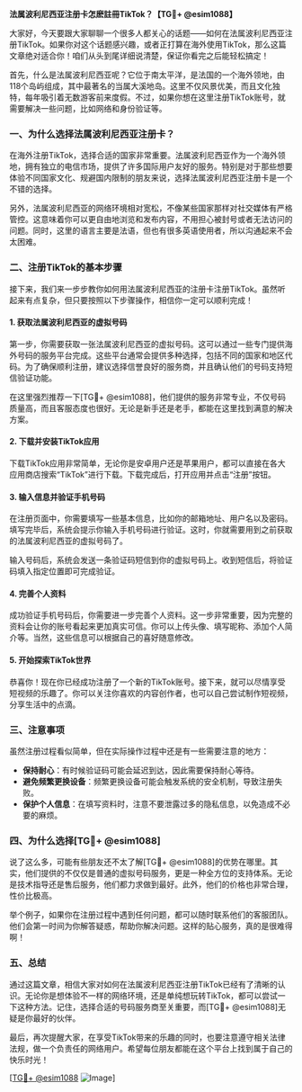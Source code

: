**法属波利尼西亚注册卡怎麽註冊TikTok？【TG💪+ @esim1088】**

大家好，今天要跟大家聊聊一个很多人都关心的话题——如何在法属波利尼西亚注册TikTok。如果你对这个话题感兴趣，或者正打算在海外使用TikTok，那么这篇文章绝对适合你！咱们从头到尾详细说清楚，保证你看完之后能轻松搞定！

首先，什么是法属波利尼西亚呢？它位于南太平洋，是法国的一个海外领地，由118个岛屿组成，其中最著名的当属大溪地岛。这里不仅风景优美，而且文化独特，每年吸引着无数游客前来度假。不过，如果你想在这里注册TikTok账号，就需要解决一些问题，比如网络和身份验证等。

### 一、为什么选择法属波利尼西亚注册卡？

在海外注册TikTok，选择合适的国家非常重要。法属波利尼西亚作为一个海外领地，拥有独立的电信市场，提供了许多国际用户友好的服务。特别是对于那些想要体验不同国家文化、规避国内限制的朋友来说，选择法属波利尼西亚注册卡是一个不错的选择。

另外，法属波利尼西亚的网络环境相对宽松，不像某些国家那样对社交媒体有严格管控。这意味着你可以更自由地浏览和发布内容，不用担心被封号或者无法访问的问题。同时，这里的语言主要是法语，但也有很多英语使用者，所以沟通起来不会太困难。

### 二、注册TikTok的基本步骤

接下来，我们来一步步教你如何用法属波利尼西亚的注册卡注册TikTok。虽然听起来有点复杂，但只要按照以下步骤操作，相信你一定可以顺利完成！

#### 1. 获取法属波利尼西亚的虚拟号码

第一步，你需要获取一张法属波利尼西亚的虚拟号码。这可以通过一些专门提供海外号码的服务平台完成。这些平台通常会提供多种选择，包括不同的国家和地区代码。为了确保顺利注册，建议选择信誉良好的服务商，并且确认他们的号码支持短信验证功能。

在这里强烈推荐一下[TG💪+ @esim1088]，他们提供的服务非常专业，不仅号码质量高，而且客服态度也很好。无论是新手还是老手，都能在这里找到满意的解决方案。

#### 2. 下载并安装TikTok应用

下载TikTok应用非常简单，无论你是安卓用户还是苹果用户，都可以直接在各大应用商店搜索“TikTok”进行下载。下载完成后，打开应用并点击“注册”按钮。

#### 3. 输入信息并验证手机号码

在注册页面中，你需要填写一些基本信息，比如你的邮箱地址、用户名以及密码。填写完毕后，系统会提示你输入手机号码进行验证。这时，你就需要用到之前获取的法属波利尼西亚的虚拟号码了。

输入号码后，系统会发送一条验证码短信到你的虚拟号码上。收到短信后，将验证码填入指定位置即可完成验证。

#### 4. 完善个人资料

成功验证手机号码后，你需要进一步完善个人资料。这一步非常重要，因为完整的资料会让你的账号看起来更加真实可信。你可以上传头像、填写昵称、添加个人简介等。当然，这些信息可以根据自己的喜好随意修改。

#### 5. 开始探索TikTok世界

恭喜你！现在你已经成功注册了一个新的TikTok账号。接下来，就可以尽情享受短视频的乐趣了。你可以关注你喜欢的内容创作者，也可以自己尝试制作短视频，分享生活中的点滴。

### 三、注意事项

虽然注册过程看似简单，但在实际操作过程中还是有一些需要注意的地方：

- **保持耐心**：有时候验证码可能会延迟到达，因此需要保持耐心等待。
- **避免频繁更换设备**：频繁更换设备可能会触发系统的安全机制，导致注册失败。
- **保护个人信息**：在填写资料时，注意不要泄露过多的隐私信息，以免造成不必要的麻烦。

### 四、为什么选择[TG💪+ @esim1088]

说了这么多，可能有些朋友还不太了解[TG💪+ @esim1088]的优势在哪里。其实，他们提供的不仅仅是普通的虚拟号码服务，更是一种全方位的支持体系。无论是技术指导还是售后服务，他们都力求做到最好。此外，他们的价格也非常合理，性价比极高。

举个例子，如果你在注册过程中遇到任何问题，都可以随时联系他们的客服团队。他们会第一时间为你解答疑惑，帮助你解决问题。这样的贴心服务，真的是很难得啊！

### 五、总结

通过这篇文章，相信大家对如何在法属波利尼西亚注册TikTok已经有了清晰的认识。无论你是想体验不一样的网络环境，还是单纯想玩转TikTok，都可以尝试一下这种方法。记住，选择合适的号码服务商至关重要，而[TG💪+ @esim1088]无疑是你最好的伙伴。

最后，再次提醒大家，在享受TikTok带来的乐趣的同时，也要注意遵守相关法律法规，做一个负责任的网络用户。希望每位朋友都能在这个平台上找到属于自己的快乐时光！

[[TG💪+ @esim1088](https://t.me/s/esim1088) ![Image](https://i.postimg.cc/4NQfJmqS/Snipaste-2025-05-13-00-14-12.png)]